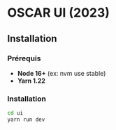# OSCAR UI (2023)

## Installation

### Prérequis

 - **Node 16+** (ex: nvm use stable)
 - **Yarn 1.22**

### Installation

```bash
cd ui
yarn run dev
```